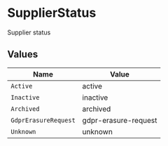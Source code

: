 # SupplierStatus

Supplier status


## Values

| Name                 | Value                |
| -------------------- | -------------------- |
| `Active`             | active               |
| `Inactive`           | inactive             |
| `Archived`           | archived             |
| `GdprErasureRequest` | gdpr-erasure-request |
| `Unknown`            | unknown              |